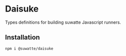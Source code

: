 # Daisuke

Types definitions for building suwatte Javascript runners.

## Installation
```bash
npm i @suwatte/daisuke
```
